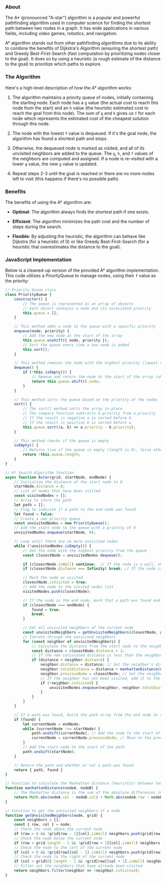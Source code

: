 ### About

The A* (pronounced "A-star") algorithm is a popular and powerful pathfinding algorithm used in computer science for finding the shortest path between two nodes in a graph. It has wide applications in various fields, including video games, robotics, and navigation.

A* algorithm stands out from other pathfinding algorithms due to its ability to combine the benefits of Dijkstra's Algorithm (ensuring the shortest path) and Greedy Best-First-Search (fast computation by prioritizing nodes closer to the goal). It does so by using a heuristic (a rough estimate of the distance to the goal) to prioritize which paths to explore.

### The Algorithm

Here's a high-level description of how the A* algorithm works:

1. The algorithm maintains a priority queue of nodes, initially containing the starting node. Each node has a `g` value (the actual cost to reach this node from the start) and an `h` value (the heuristic estimated cost to reach the goal from this node). The sum of `g` and `h` gives us `f` for each node which represents the estimated cost of the cheapest solution through this node.

2. The node with the lowest `f` value is dequeued. If it's the goal node, the algorithm has found a shortest path and stops.

3. Otherwise, the dequeued node is marked as visited, and all of its unvisited neighbors are added to the queue. The `g`, `h`, and `f` values of the neighbors are computed and assigned. If a node is re-visited with a lower `g` value, the new `g` value is updated.

4. Repeat steps 2-3 until the goal is reached or there are no more nodes left to visit (this happens if there's no possible path).


### Benefits

The benefits of using the A* algorithm are:

- **Optimal**: The algorithm always finds the shortest path if one exists.

- **Efficient**: The algorithm minimizes the path cost and the number of steps during the search.

- **Flexible**: By adjusting the heuristic, the algorithm can behave like Dijkstra (for a heuristic of 0) or like Greedy Best-First-Search (for a heuristic that overestimates the distance to the goal).


### JavaScript Implementation

Below is a cleaned-up version of the provided A* algorithm implementation. This code utilizes a PriorityQueue to manage nodes, using their `f` value as the priority:

```javascript
// Priority Queue class
class PriorityQueue {
    constructor() {
        // The queue is represented as an array of objects
        // Each object contains a node and its associated priority
        this.queue = [];
    }

    // This method adds a node to the queue with a specific priority
    enqueue(node, priority) {
        // Add the new node at the start of the array
        this.queue.unshift({ node, priority });
        // Sort the queue every time a new node is added
        this.sort();
    }

    // This method removes the node with the highest priority (lowest value) from the queue
    dequeue() {
        if (!this.isEmpty()) {
            // Remove and return the node at the start of the array (which should be the highest priority node after sorting)
            return this.queue.shift().node;
        }
    }

    // This method sorts the queue based on the priority of the nodes
    sort() {
        // The sort() method sorts the array in-place
        // The compare function subtracts b.priority from a.priority
        // If the result is negative a is sorted before b
        // If the result is positive b is sorted before a
        this.queue.sort((a, b) => a.priority - b.priority);
    }

    // This method checks if the queue is empty
    isEmpty() {
        // Returns true if the queue is empty (length is 0), false otherwise
        return !this.queue.length;
    }
}

// A* Search Algorithm function
async function Astar(grid, startNode, endNode) {
    // Initialize the distance of the start node to 0
    startNode.distance = 0;
    // List of nodes that have been visited
    const visitedNodes = [];
    // Array to store the path
    let path = [];
    // Flag to indicate if a path to the end node was found
    let found = false;
    // Create a new priority queue
    const unvisitedNodes = new PriorityQueue();
    // Add the start node to the queue with a priority of 0
    unvisitedNodes.enqueue(startNode, 0);

    // Loop until there are no more unvisited nodes
    while (!unvisitedNodes.isEmpty()) {
        // Get the node with the highest priority from the queue
        const closestNode = unvisitedNodes.dequeue();

        if (closestNode.isWall) continue;  // If the node is a wall, skip it
        if (closestNode.distance === Infinity) break; // If the node is unreachable, stop the algorithm

        // Mark the node as visited
        closestNode.isVisited = true;
        // Add the node to the visited nodes list
        visitedNodes.push(closestNode);

        // If the node is the end node, mark that a path was found and stop the algorithm
        if (closestNode === endNode) {
            found = true;
            break;
        }

        // Get all unvisited neighbors of the current node
        const unvisitedNeighbors = getUnvisitedNeighbors(closestNode, grid);
        // Iterate through the unvisited neighbors
        for (const neighbor of unvisitedNeighbors) {
            // Calculate the distance from the start node to the neighbor through the current node
            const distance = closestNode.distance + 1;
            // If the new calculated distance is less than the neighbor's current distance, update it
            if (distance < neighbor.distance) {
                neighbor.distance = distance; // Set the neighbor's distance to the calculated distance
                neighbor.totalDistance = distance + manhattanDistance(neighbor, endNode); // Set the neighbor's total distance to the calculated distance plus the heuristic distance
                neighbor.previousNode = closestNode; // Set the neighbor's previous node to the current node
                // If the neighbor has not been visited, add it to the queue with its total distance as the priority
                if (!neighbor.isVisited) {
                    unvisitedNodes.enqueue(neighbor, neighbor.totalDistance);
                }
            }
        }
    }

    // If a path was found, build the path array from the end node to the start node
    if (found) {
        let currentNode = endNode;
        while (currentNode !== startNode) {
            path.unshift(currentNode); // Add the node to the start of the path
            currentNode = currentNode.previousNode; // Move to the previous node
        }
        // Add the start node to the start of the path
        path.unshift(startNode);
    }

    // Return the path and whether or not a path was found
    return { path, found }
}

// Function to calculate the Manhattan distance (heuristic) between two nodes
function manhattanDistance(nodeA, nodeB) {
    // The Manhattan distance is the sum of the absolute differences in the x-coordinates and the y-coordinates
    return Math.abs(nodeA.col - nodeB.col) + Math.abs(nodeA.row - nodeB.row);
}

// Function to get the unvisited neighbors of a node
function getUnvisitedNeighbors(node, grid) {
    const neighbors = [];
    const { row, col } = node;
    // Check the node above the current node
    if (row > 0 && !grid[row - 1][col].isWall) neighbors.push(grid[row - 1][col]);
    // Check the node below the current node
    if (row < grid.length - 1 && !grid[row + 1][col].isWall) neighbors.push(grid[row + 1][col]);
    // Check the node to the left of the current node
    if (col > 0 && !grid[row][col - 1].isWall) neighbors.push(grid[row][col - 1]);
    // Check the node to the right of the current node
    if (col < grid[0].length - 1 && !grid[row][col + 1].isWall) neighbors.push(grid[row][col + 1]);
    // Filter out the neighbors that have already been visited
    return neighbors.filter(neighbor => !neighbor.isVisited);
}

```
